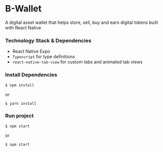 # B-Wallet

A digital asset wallet that helps store, sell, buy and earn digital tokens built with React Native

### Technology Stack & Dependencies
- React Native Expo
- `Typescript` for type definitions 
- `react-native-tab-view` for custom tabs and animated tab views

### Install Dependencies
```
$ npm install
```
or 
```
$ yarn install
```

### Run project
```
$ npm start
```

or 

```
$ npm start
```
